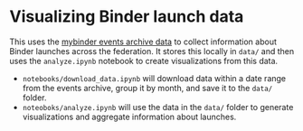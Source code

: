 # Visualizing Binder launch data

This uses the [mybinder events archive data](https://archive.analytics.mybinder.org/) to collect information about Binder launches across the federation. It stores this locally in `data/` and then uses the `analyze.ipynb` notebook to create visualizations from this data.

- `notebooks/download_data.ipynb` will download data within a date range from the events archive, group it by month, and save it to the `data/` folder.
- `noteoboks/analyze.ipynb` will use the data in the `data/` folder to generate visualizations and aggregate information about launches.
